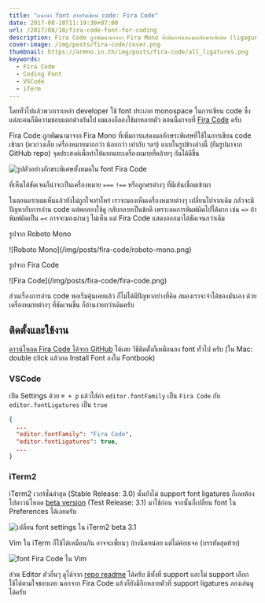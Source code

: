 ```yaml
---
title: "แนะนำ font สำหรับเขียน code: Fira Code"
date: 2017-08-10T11:19:30+07:00
url: /2017/08/10/fira-code-font-for-coding
description: Fira Code ถูกพัฒนามาจาก Fira Mono ที่เพิ่มการแสดงผลอักษระพิเศษ (ligagures) ที่ใช้ในการเขียน code บ่อยๆ เพิ่มเข้ามา (พวกวงเล็บ เครื่องหมายมากกว่า น้อยกว่า เท่ากับ ฯลฯ) ทำให้แยกแยะเครื่องหมายที่คล้ายๆ กันได้ดีขึ้น
cover-image: /img/posts/fira-code/cover.png
thumbnail: https://armno.in.th/img/posts/fira-code/all_ligatures.png
keywords:
  - Fira Code
  - Coding Font
  - VSCode
  - iTerm
---
```


โดยทั่วไปแล้วพวกเราเหล่า developer ใช้ font ประเภท monospace ในการเขียน code ซึ่งแต่ละคนก็มีความชอบแตกต่างกันไป ผมเองก็ลองใช้มาหลายตัว ตอนนี้มาจบที่ [Fira Code](https://github.com/tonsky/FiraCode) ครับ

Fira Code ถูกพัฒนามาจาก Fira Mono ที่เพิ่มการแสดงผลอักษระพิเศษที่ใช้ในการเขียน code เข้ามา (พวกวงเล็บ เครื่องหมายมากกว่า น้อยกว่า เท่ากับ ฯลฯ) แบบในรูปข้างล่างนี้ (ยืมรูปมาจาก GitHub repo) จุดประสงค์เพื่อทำให้แยกแยะเครื่องหมายที่คล้ายๆ กันได้ดีขึ้น

![รูปตัวอย่างอักขระพิเศษทั้งหมดใน font Fira Code](/img/posts/fira-code/all_ligatures.png)

ที่เห็นได้ชัดเจนก็น่าจะเป็นเครื่องหมาย `===` `!==` หรือลูกศรต่างๆ ที่มีเส้นเชื่อมเข้ามา

ในตอนแรกผมเห็นแล้วยังไม่ถูกใจเท่าไหร่ เราจะมองเห็นเครื่องหมายต่างๆ เปลี่ยนไปจากเดิม กลัวจะมีปัญหากับการอ่าน code แต่พอลองใช้ดู กลับกลายเป็นข้อดี เพราะลดการพิมพ์ผิดไปได้มาก เช่น `=>` ถ้าพิมพ์ผิดเป็น `=<` อาจจะมองผ่านๆ ไม่เห็น แต่ Fira Code แสดงออกมาได้ชัดเจนกว่าเดิม

รูปจาก Roboto Mono
<div class="text-center">
![Roboto Mono](/img/posts/fira-code/roboto-mono.png)
</div>

รูปจาก Fira Code
<div class="text-center">
![Fira Code](/img/posts/fira-code/fira-code.png)
</div>

ส่วนเรื่องการอ่าน code พอเริ่มคุ้นเคยแล้ว ก็ไม่ได้มีปัญหาอย่างที่คิด สมองเราจะจำได้ของมันเอง ด้วยเครื่องหมายต่างๆ ที่ชัดเจนขึ้น ก็อ่านง่ายกว่าเดิมครับ

## ติดตั้งและใช้งาน
[ดาวน์โหลด Fira Code ได้จาก GitHub](https://github.com/tonsky/FiraCode#solution) ได้เลย วิธีติดตั้งก็เหมือนลง font ทั่วไป ครับ (ใน Mac: double click แล้วกด Install Font ลงใน Fontbook)

### VSCode

เปิด Settings ด้วย `⌘ + p` แล้วใส่ค่า `editor.fontFamily` เป็น `Fira Code` กับ `editor.fontLigatures` เป็น `true`

```json
{
  ...
  "editor.fontFamily": "Fira Code",
  "editor.fontLigatures": true,
  ...
}
```

### iTerm2

iTerm2 เวอร์ชั่นล่าสุด (Stable Release: 3.0) นั้นยังไม่ support font ligatures ก็เลยต้องไปดาวน์โหลด [beta version](https://www.iterm2.com/downloads.html) (Test Release: 3.1) มาใช้ก่อน จากนั้นก็เปลี่ยน font ใน Preferences ได้เลยครับ

<div class="text-center">
  <img src="/img/posts/fira-code/iterm-preferences.png" alt="เปลี่ยน font settings ใน iTerm2 beta 3.1">
</div>

Vim ใน iTerm ก็ใช้ได้เหมือนกัน อาจจะเพี้ยนๆ บ้างนิดหน่อย แต่ไม่ค่อยเจอ (บรรทัดสุดท้าย)

<div class="text-center">
  <img src="/img/posts/fira-code/fira-code-in-vim.png" alt="font Fira Code ใน Vim">
</div>

ส่วน Editor ตัวอื่นๆ ดูได้จาก [repo readme](https://github.com/tonsky/FiraCode#editor-support) ได้ครับ มีทั้งที่ support และไม่ support เลือกใช้ได้ตามใจชอบเลย นอกจาก Fira Code แล้วก็ยังมีอีกหลายตัวที่ support ligatures ลองเล่นดูได้ครับ
